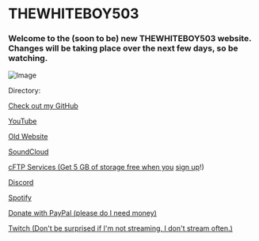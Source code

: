 # THEWHITEBOY503

### Welcome to the (soon to be) new THEWHITEBOY503 website. Changes will be taking place over the next few days, so be watching.

![Image](https://treat.had-a.party/9fab86dc.gif)

Directory:

[Check out my GitHub](https://github.com/THEWHITEBOY503)

[YouTube](https://www.youtube.com/THEWHITEBOY503)

[Old Website](http://wb503.ga)

[SoundCloud](https://soundcloud.com/thewhiteboy503)

[cFTP Services (Get 5 GB of storage free when you](https://thewhiteboy503.github.io/cFTPservices/) [sign up](https://discord.gg/aSpEq2)!)

[Discord](https://discord.gg/wXU6Q9Z)

[Spotify](https://open.spotify.com/user/mrmrcool185?si=XtoPuQBTSBWDZ-YGelULyA)

[Donate with PayPal (please do I need money)](http://paypal.me/THEWHITEBOY503)

[Twitch (Don't be surprised if I'm not streaming, I don't stream often.)](https://www.twitch.tv/mrmrcool185)

